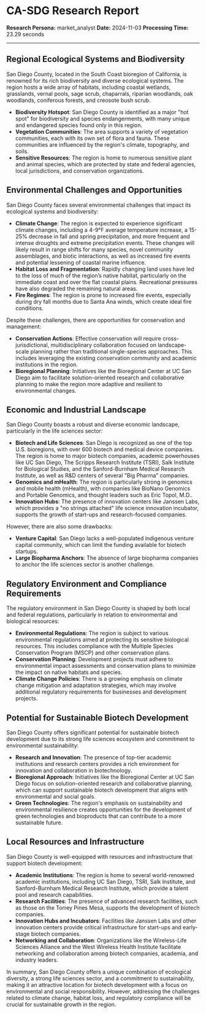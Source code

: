# CA-SDG Research Report

**Research Persona:** market_analyst
**Date:** 2024-11-03
**Processing Time:** 23.29 seconds

---

## Regional Ecological Systems and Biodiversity

San Diego County, located in the South Coast bioregion of California, is renowned for its rich biodiversity and diverse ecological systems. The region hosts a wide array of habitats, including coastal wetlands, grasslands, vernal pools, sage scrub, chaparrals, riparian woodlands, oak woodlands, coniferous forests, and creosote bush scrub.

- **Biodiversity Hotspot**: San Diego County is identified as a major "hot spot" for biodiversity and species endangerments, with many unique and endangered species found only in this region.
- **Vegetation Communities**: The area supports a variety of vegetation communities, each with its own set of flora and fauna. These communities are influenced by the region's climate, topography, and soils.
- **Sensitive Resources**: The region is home to numerous sensitive plant and animal species, which are protected by state and federal agencies, local jurisdictions, and conservation organizations.

## Environmental Challenges and Opportunities

San Diego County faces several environmental challenges that impact its ecological systems and biodiversity:

- **Climate Change**: The region is expected to experience significant climate changes, including a 4-9°F average temperature increase, a 15-25% decrease in fall and spring precipitation, and more frequent and intense droughts and extreme precipitation events. These changes will likely result in range shifts for many species, novel community assemblages, and biotic interactions, as well as increased fire events and potential lessening of coastal marine influence.
- **Habitat Loss and Fragmentation**: Rapidly changing land uses have led to the loss of much of the region’s native habitat, particularly on the immediate coast and over the flat coastal plains. Recreational pressures have also degraded the remaining natural areas.
- **Fire Regimes**: The region is prone to increased fire events, especially during dry fall months due to Santa Ana winds, which create ideal fire conditions.

Despite these challenges, there are opportunities for conservation and management:

- **Conservation Actions**: Effective conservation will require cross-jurisdictional, multidisciplinary collaboration focused on landscape-scale planning rather than traditional single-species approaches. This includes leveraging the existing conservation community and academic institutions in the region.
- **Bioregional Planning**: Initiatives like the Bioregional Center at UC San Diego aim to facilitate solution-oriented research and collaborative planning to make the region more adaptive and resilient to environmental changes.

## Economic and Industrial Landscape

San Diego County boasts a robust and diverse economic landscape, particularly in the life sciences sector:

- **Biotech and Life Sciences**: San Diego is recognized as one of the top U.S. bioregions, with over 600 biotech and medical device companies. The region is home to major biotech companies, academic powerhouses like UC San Diego, The Scripps Research Institute (TSRI), Salk Institute for Biological Studies, and the Sanford-Burnham Medical Research Institute, as well as R&D centers of several "Big Pharma" companies.
- **Genomics and mHealth**: The region is particularly strong in genomics and mobile health (mHealth), with companies like BioNano Genomics and Portable Genomics, and thought leaders such as Eric Topol, M.D..
- **Innovation Hubs**: The presence of innovation centers like Janssen Labs, which provides a "no strings attached" life science innovation incubator, supports the growth of start-ups and research-focused companies.

However, there are also some drawbacks:
- **Venture Capital**: San Diego lacks a well-populated indigenous venture capital community, which can limit the funding available for biotech startups.
- **Large Biopharma Anchors**: The absence of large biopharma companies to anchor the life sciences sector is another challenge.

## Regulatory Environment and Compliance Requirements

The regulatory environment in San Diego County is shaped by both local and federal regulations, particularly in relation to environmental and biological resources:

- **Environmental Regulations**: The region is subject to various environmental regulations aimed at protecting its sensitive biological resources. This includes compliance with the Multiple Species Conservation Program (MSCP) and other conservation plans.
- **Conservation Planning**: Development projects must adhere to environmental impact assessments and conservation plans to minimize the impact on native habitats and species.
- **Climate Change Policies**: There is a growing emphasis on climate change mitigation and adaptation strategies, which may involve additional regulatory requirements for businesses and development projects.

## Potential for Sustainable Biotech Development

San Diego County offers significant potential for sustainable biotech development due to its strong life sciences ecosystem and commitment to environmental sustainability:

- **Research and Innovation**: The presence of top-tier academic institutions and research centers provides a rich environment for innovation and collaboration in biotechnology.
- **Bioregional Approach**: Initiatives like the Bioregional Center at UC San Diego focus on solution-oriented research and collaborative planning, which can support sustainable biotech development that aligns with environmental and social goals.
- **Green Technologies**: The region's emphasis on sustainability and environmental resilience creates opportunities for the development of green technologies and bioproducts that can contribute to a more sustainable future.

## Local Resources and Infrastructure

San Diego County is well-equipped with resources and infrastructure that support biotech development:

- **Academic Institutions**: The region is home to several world-renowned academic institutions, including UC San Diego, TSRI, Salk Institute, and Sanford-Burnham Medical Research Institute, which provide a talent pool and research capabilities.
- **Research Facilities**: The presence of advanced research facilities, such as those on the Torrey Pines Mesa, supports the development of biotech companies.
- **Innovation Hubs and Incubators**: Facilities like Janssen Labs and other innovation centers provide critical infrastructure for start-ups and early-stage biotech companies.
- **Networking and Collaboration**: Organizations like the Wireless-Life Sciences Alliance and the West Wireless Health Institute facilitate networking and collaboration among biotech companies, academia, and industry leaders.

In summary, San Diego County offers a unique combination of ecological diversity, a strong life sciences sector, and a commitment to sustainability, making it an attractive location for biotech development with a focus on environmental and social responsibility. However, addressing the challenges related to climate change, habitat loss, and regulatory compliance will be crucial for sustainable growth in the region.